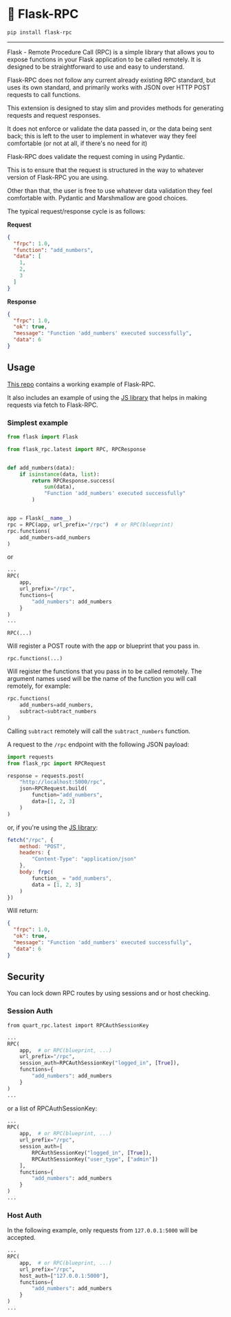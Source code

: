 # 📣 Flask-RPC

```bash
pip install flask-rpc
```

---

Flask - Remote Procedure Call (RPC) is a simple
library that allows you to expose functions
in your Flask application to be called
remotely. It is designed to be straightforward
to use and easy to understand.

Flask-RPC does not follow any current already existing
RPC standard, but uses its own standard,
and primarily works with JSON over HTTP POST
requests to call functions.

This extension is designed to stay slim and provides
methods for generating requests and request responses.

It does not enforce or validate the data passed in, or the
data being sent back; this is left to the user to implement
in whatever way they feel comfortable (or not at all, if there's
no need for it)

Flask-RPC does validate the request coming in using
Pydantic.

This is to ensure that the request is structured
in the way to whatever version of Flask-RPC you are using.

Other than that, the user is free to use whatever data validation
they feel comfortable with. Pydantic and Marshmallow are good choices.

The typical request/response cycle is as follows:

**Request**

```json
{
  "frpc": 1.0,
  "function": "add_numbers",
  "data": [
    1,
    2,
    3
  ]
}
```

**Response**

```json
{
  "frpc": 1.0,
  "ok": true,
  "message": "Function 'add_numbers' executed successfully",
  "data": 6
}
```

## Usage

[This repo](https://github.com/CheeseCake87/flask-rpc) contains a working example of Flask-RPC.

It also includes an example of using the [JS library](https://github.com/CheeseCake87/flask-rpc-js) that helps
in making requests via fetch to Flask-RPC.

### Simplest example

```python
from flask import Flask

from flask_rpc.latest import RPC, RPCResponse


def add_numbers(data):
    if isinstance(data, list):
        return RPCResponse.success(
            sum(data),
            "Function 'add_numbers' executed successfully"
        )


app = Flask(__name__)
rpc = RPC(app, url_prefix="/rpc")  # or RPC(blueprint)
rpc.functions(
    add_numbers=add_numbers
)
```

or

```python
...
RPC(
    app,
    url_prefix="/rpc",
    functions={
        "add_numbers": add_numbers
    }
)
...
```

`RPC(...)`

Will register a POST route with the app or blueprint that you pass in.

`rpc.functions(...)`

Will register the functions that you pass in to be called remotely.
The argument names used will be the name of the function you will call remotely, for example:

```python
rpc.functions(
    add_numbers=add_numbers,
    subtract=subtract_numbers
)
```

Calling `subtract` remotely will call the `subtract_numbers` function.

A request to the `/rpc` endpoint with the following JSON payload:

```python
import requests
from flask_rpc import RPCRequest

response = requests.post(
    "http://localhost:5000/rpc",
    json=RPCRequest.build(
        function="add_numbers",
        data=[1, 2, 3]
    )
)
```

or, if you're using the [JS library](https://github.com/CheeseCake87/flask-rpc-js):

```js
fetch("/rpc", {
    method: "POST",
    headers: {
        "Content-Type": "application/json"
    },
    body: frpc(
        function_ = "add_numbers",
        data = [1, 2, 3]
    )
})
```

Will return:

```json
{
  "frpc": 1.0,
  "ok": true,
  "message": "Function 'add_numbers' executed successfully",
  "data": 6
}
```

## Security

You can lock down RPC routes by using sessions and or host checking.

### Session Auth

`from quart_rpc.latest import RPCAuthSessionKey`

```python
...
RPC(
    app,  # or RPC(blueprint, ...)
    url_prefix="/rpc",
    session_auth=RPCAuthSessionKey("logged_in", [True]),
    functions={
        "add_numbers": add_numbers
    }
)
...
```

or a list of RPCAuthSessionKey:

```python
...
RPC(
    app,  # or RPC(blueprint, ...)
    url_prefix="/rpc",
    session_auth=[
        RPCAuthSessionKey("logged_in", [True]),
        RPCAuthSessionKey("user_type", ["admin"])
    ],
    functions={
        "add_numbers": add_numbers
    }
)
...
```

### Host Auth

In the following example, only requests from `127.0.0.1:5000` will be accepted.

```python
...
RPC(
    app,  # or RPC(blueprint, ...)
    url_prefix="/rpc",
    host_auth=["127.0.0.1:5000"],
    functions={
        "add_numbers": add_numbers
    }
)
...
```